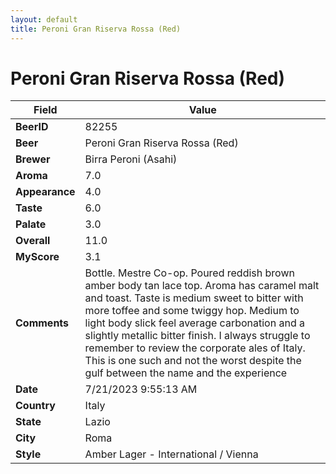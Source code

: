 ```yaml
---
layout: default
title: Peroni Gran Riserva Rossa (Red)
---
```


# Peroni Gran Riserva Rossa (Red)

| Field         | Value     |
|---------------|-----------|
| **BeerID** | 82255 |
| **Beer** | Peroni Gran Riserva Rossa (Red) |
| **Brewer** | Birra Peroni (Asahi) |
| **Aroma** | 7.0 |
| **Appearance** | 4.0 |
| **Taste** | 6.0 |
| **Palate** | 3.0 |
| **Overall** | 11.0 |
| **MyScore** | 3.1 |
| **Comments** | Bottle. Mestre Co-op. Poured reddish brown amber body tan lace top. Aroma has caramel malt and toast. Taste is medium sweet to bitter with more toffee and some twiggy hop. Medium to light body slick feel average carbonation and a slightly metallic bitter finish. I always struggle to remember to review the corporate ales of Italy. This is one such and not the worst despite the gulf between the name and the experience  |
| **Date** | 7/21/2023 9:55:13 AM |
| **Country** | Italy |
| **State** | Lazio |
| **City** | Roma |
| **Style** | Amber Lager - International / Vienna |
